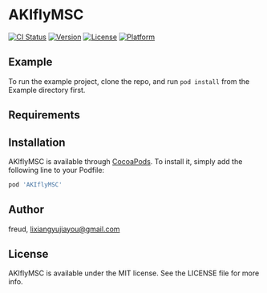 # AKIflyMSC

[![CI Status](http://img.shields.io/travis/freud/AKIflyMSC.svg?style=flat)](https://travis-ci.org/freud/AKIflyMSC)
[![Version](https://img.shields.io/cocoapods/v/AKIflyMSC.svg?style=flat)](http://cocoapods.org/pods/AKIflyMSC)
[![License](https://img.shields.io/cocoapods/l/AKIflyMSC.svg?style=flat)](http://cocoapods.org/pods/AKIflyMSC)
[![Platform](https://img.shields.io/cocoapods/p/AKIflyMSC.svg?style=flat)](http://cocoapods.org/pods/AKIflyMSC)

## Example

To run the example project, clone the repo, and run `pod install` from the Example directory first.

## Requirements

## Installation

AKIflyMSC is available through [CocoaPods](http://cocoapods.org). To install
it, simply add the following line to your Podfile:

```ruby
pod 'AKIflyMSC'
```

## Author

freud, lixiangyujiayou@gmail.com

## License

AKIflyMSC is available under the MIT license. See the LICENSE file for more info.
